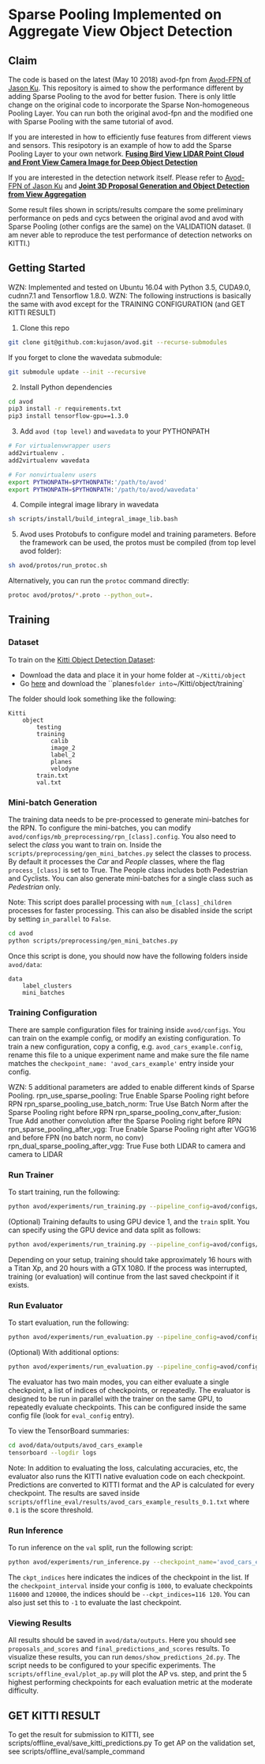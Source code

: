 


# Sparse Pooling Implemented on Aggregate View Object Detection

## Claim

The code is based on the latest (May 10 2018) avod-fpn from [Avod-FPN of Jason Ku](https://github.com/kujason/avod). This repository is aimed to show the performance different by adding Sparse Pooling to the avod for better fusion. There is only little change on the original code to incorporate the Sparse Non-homogeneous Pooling Layer. You can run both the original avod-fpn and the modified one with Sparse Pooling with the same tutorial of avod.

If you are interested in how to efficiently fuse features from different views and sensors. This resipotory is an example of how to add the Sparse Pooling Layer to your own network. [**Fusing Bird View LIDAR Point Cloud and Front View Camera Image for Deep Object Detection**](https://arxiv.org/abs/1711.06703)

If you are interested in the detection network itself. Please refer to [Avod-FPN of Jason Ku](https://github.com/kujason/avod) and [**Joint 3D Proposal Generation and Object Detection from View Aggregation**](https://arxiv.org/abs/1712.02294)

Some result files shown in scripts/results compare the some preliminary performance on peds and cycs between the original avod and avod with Sparse Pooling (other configs are the same) on the VALIDATION dataset. (I am never able to reproduce the test performance of detection networks on KITTI.)


## Getting Started
WZN: Implemented and tested on Ubuntu 16.04 with Python 3.5, CUDA9.0, cudnn7.1 and Tensorflow 1.8.0.
WZN: The following instructions is basically the same with avod except for the TRAINING CONFIGURATION (and GET KITTI RESULT)


1. Clone this repo
```bash
git clone git@github.com:kujason/avod.git --recurse-submodules
```
If you forget to clone the wavedata submodule:
```bash
git submodule update --init --recursive
```

2. Install Python dependencies
```bash
cd avod
pip3 install -r requirements.txt
pip3 install tensorflow-gpu==1.3.0
```

3. Add `avod (top level)` and `wavedata` to your PYTHONPATH
```bash
# For virtualenvwrapper users
add2virtualenv .
add2virtualenv wavedata
```

```bash
# For nonvirtualenv users
export PYTHONPATH=$PYTHONPATH:'/path/to/avod'
export PYTHONPATH=$PYTHONPATH:'/path/to/avod/wavedata'
```

4. Compile integral image library in wavedata
```bash
sh scripts/install/build_integral_image_lib.bash
```

5. Avod uses Protobufs to configure model and training parameters. Before the framework can be used, the protos must be compiled (from top level avod folder):
```bash
sh avod/protos/run_protoc.sh
```

Alternatively, you can run the `protoc` command directly:
```bash
protoc avod/protos/*.proto --python_out=.
```

## Training
### Dataset
To train on the [Kitti Object Detection Dataset](http://www.cvlibs.net/datasets/kitti/eval_object.php?obj_benchmark=3d):
- Download the data and place it in your home folder at `~/Kitti/object`
- Go [here](https://drive.google.com/open?id=1yjCwlSOfAZoPNNqoMtWfEjPCfhRfJB-Z) and download the ``planes` folder into `~/Kitti/object/training`

The folder should look something like the following:
```
Kitti
    object
        testing
        training
            calib
            image_2
            label_2
            planes
            velodyne
        train.txt
        val.txt
```

### Mini-batch Generation
The training data needs to be pre-processed to generate mini-batches for the RPN. To configure the mini-batches, you can modify `avod/configs/mb_preprocessing/rpn_[class].config`. You also need to select the *class* you want to train on. Inside the `scripts/preprocessing/gen_mini_batches.py` select the classes to process. By default it processes the *Car* and *People* classes, where the flag `process_[class]` is set to True. The People class includes both Pedestrian and Cyclists. You can also generate mini-batches for a single class such as *Pedestrian* only.

Note: This script does parallel processing with `num_[class]_children` processes for faster processing. This can also be disabled inside the script by setting `in_parallel` to `False`.

```bash
cd avod
python scripts/preprocessing/gen_mini_batches.py
```

Once this script is done, you should now have the following folders inside `avod/data`:
```
data
    label_clusters
    mini_batches
```

### Training Configuration
There are sample configuration files for training inside `avod/configs`. You can train on the example config, or modify an existing configuration. To train a new configuration, copy a config, e.g. `avod_cars_example.config`, rename this file to a unique experiment name and make sure the file name matches the `checkpoint_name: 'avod_cars_example'` entry inside your config.

WZN: 5 additional parameters are added to enable different kinds of Sparse Pooling.
rpn_use_sparse_pooling: True                      Enable Sparse Pooling right before RPN
rpn_sparse_pooling_use_batch_norm: True           Use Batch Norm after the Sparse Pooling right before RPN
rpn_sparse_pooling_conv_after_fusion: True        Add another convolution after the Sparse Pooling right before RPN
rpn_sparse_pooling_after_vgg: True                Enable Sparse Pooling right after VGG16 and before FPN (no batch norm, no conv)
rpn_dual_sparse_pooling_after_vgg: True           Fuse both LIDAR to camera and camera to LIDAR


### Run Trainer
To start training, run the following:
```bash
python avod/experiments/run_training.py --pipeline_config=avod/configs/avod_cars_example.config
```
(Optional) Training defaults to using GPU device 1, and the `train` split. You can specify using the GPU device and data split as follows:
```bash
python avod/experiments/run_training.py --pipeline_config=avod/configs/avod_cars_example.config  --device='0' --data_split='train'
```
Depending on your setup, training should take approximately 16 hours with a Titan Xp, and 20 hours with a GTX 1080. If the process was interrupted, training (or evaluation) will continue from the last saved checkpoint if it exists.

### Run Evaluator
To start evaluation, run the following:
```bash
python avod/experiments/run_evaluation.py --pipeline_config=avod/configs/avod_cars_example.config
```
(Optional) With additional options:
```bash
python avod/experiments/run_evaluation.py --pipeline_config=avod/configs/avod_cars_example.config --device='0' --data_split='val'
```

The evaluator has two main modes, you can either evaluate a single checkpoint, a list of indices of checkpoints, or repeatedly. The evaluator is designed to be run in parallel with the trainer on the same GPU, to repeatedly evaluate checkpoints. This can be configured inside the same config file (look for `eval_config` entry).

To view the TensorBoard summaries:
```bash
cd avod/data/outputs/avod_cars_example
tensorboard --logdir logs
```

Note: In addition to evaluating the loss, calculating accuracies, etc, the evaluator also runs the KITTI native evaluation code on each checkpoint. Predictions are converted to KITTI format and the AP is calculated for every checkpoint. The results are saved inside `scripts/offline_eval/results/avod_cars_example_results_0.1.txt` where `0.1` is the score threshold.

### Run Inference
To run inference on the `val` split, run the following script:
```bash
python avod/experiments/run_inference.py --checkpoint_name='avod_cars_example' --data_split='val' --ckpt_indices=120 --device='1'
```
The `ckpt_indices` here indicates the indices of the checkpoint in the list. If the `checkpoint_interval` inside your config is `1000`, to evaluate checkpoints `116000` and `120000`, the indices should be `--ckpt_indices=116 120`. You can also just set this to `-1` to evaluate the last checkpoint.

### Viewing Results
All results should be saved in `avod/data/outputs`. Here you should see `proposals_and_scores` and `final_predictions_and_scores` results. To visualize these results, you can run `demos/show_predictions_2d.py`. The script needs to be configured to your specific experiments. The `scripts/offline_eval/plot_ap.py` will plot the AP vs. step, and print the 5 highest performing checkpoints for each evaluation metric at the moderate difficulty.

## GET KITTI RESULT
To get the result for submission to KITTI, see scripts/offline_eval/save_kitti_predictions.py
To get AP on the validation set, see scripts/offline_eval/sample_command
